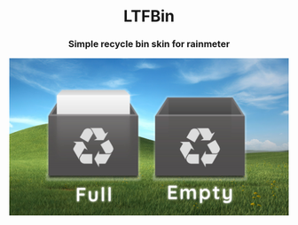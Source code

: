 <h1 align="center">
  LTFBin
</h1>
<h3 align="center">
  Simple recycle bin skin for rainmeter
</h3>
<div align="center">
  <a href="https://github.com/LatinoF/LTFBin">
    <img src="@Resources/Images/Preview.jpg" width="600px" >
  </a>
</div>

